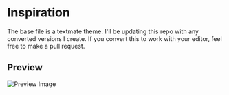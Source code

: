 # Inspiration
The base file is a textmate theme.  I'll be updating this repo with any converted versions I create.
If you convert this to work with your editor, feel free to make a pull request.

## Preview
![Preview Image](http://i.imgur.com/sf3gpyy.png)
